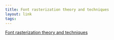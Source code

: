 ```yaml
--- 
title: Font rasterization theory and techniques
layout: link
tags: 
---
```

[Font rasterization theory and techniques](https://freddie.witherden.org/pages/font-rasterisation/)
